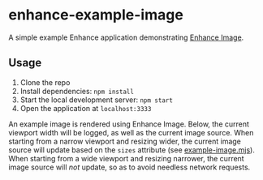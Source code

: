 # enhance-example-image

A simple example Enhance application demonstrating [Enhance Image](https://github.com/enhance-dev/enhance-image).

## Usage

1. Clone the repo
2. Install dependencies: `npm install`
3. Start the local development server: `npm start`
4. Open the application at `localhost:3333`

An example image is rendered using Enhance Image. Below, the current viewport width will be logged, as well as the current image source. When starting from a narrow viewport and resizing wider, the current image source will update based on the `sizes` attribute (see [example-image.mjs]()). When starting from a wide viewport and resizing narrower, the current image source will *not* update, so as to avoid needless network requests.

